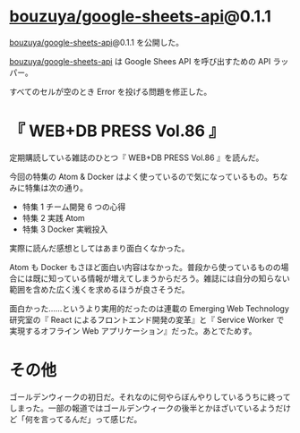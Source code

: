 # [bouzuya/google-sheets-api][]@0.1.1

[bouzuya/google-sheets-api][]@0.1.1 を公開した。

[bouzuya/google-sheets-api][] は Google Shees API を呼び出すための API ラッパー。

すべてのセルが空のとき Error を投げる問題を修正した。

# 『 WEB+DB PRESS Vol.86 』

定期購読している雑誌のひとつ『 WEB+DB PRESS Vol.86 』を読んだ。

今回の特集の Atom & Docker はよく使っているので気になっているもの。ちなみに特集は次の通り。

- 特集 1 チーム開発 6 つの心得
- 特集 2 実践 Atom
- 特集 3 Docker 実戦投入

実際に読んだ感想としてはあまり面白くなかった。

Atom も Docker もさほど面白い内容はなかった。普段から使っているものの場合には既に知っている情報が増えてしまうからだろう。雑誌には自分の知らない範囲を含めた広く浅くを求めるほうが良さそうだ。

面白かった……というより実用的だったのは連載の Emerging Web Technology 研究室の『 React によるフロントエンド開発の変革』と『 Service Worker で実現するオフライン Web アプリケーション』だった。あとでためす。

# その他

ゴールデンウィークの初日だ。それなのに何やらぼんやりしているうちに終ってしまった。一部の報道ではゴールデンウィークの後半とかほざいているようだけど「何を言ってるんだ」って感じだ。

[bouzuya/google-sheets-api]: https://github.com/bouzuya/google-sheets-api

